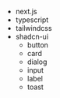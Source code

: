 - next.js
- typescript
- tailwindcss
- shadcn-ui
    - button
    - card
    - dialog
    - input
    - label
    - toast